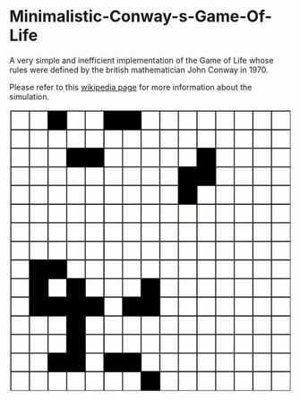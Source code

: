 # Minimalistic-Conway-s-Game-Of-Life
A very simple and inefficient implementation of the Game of Life whose rules were defined by the british mathematician John Conway in 1970.

Please refer to this [wikipedia page](https://en.wikipedia.org/wiki/Conway%27s_Game_of_Life) for more information about the simulation.

<p align="center">
  <img src="demonstration.gif">
</p>

